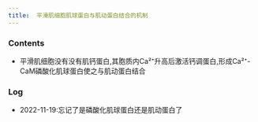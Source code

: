 ```yaml
---
title:  平滑肌细胞肌球蛋白与肌动蛋白结合的机制
--- 
```


### Contents
- 平滑肌细胞没有没有肌钙蛋白,其胞质内Ca²⁺升高后激活钙调蛋白,形成Ca²⁺-CaM磷酸化肌球蛋白使之与肌动蛋白结合

### Log
- 2022-11-19:忘记了是磷酸化肌球蛋白还是肌动蛋白了
